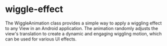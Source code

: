 # wiggle-effect
The WiggleAnimation class provides a simple way to apply a wiggling effect to any View in an Android application. The animation randomly adjusts the view's translation to create a dynamic and engaging wiggling motion, which can be used for various UI effects.
